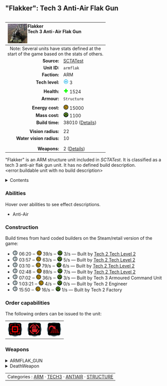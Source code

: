 "Flakker": Tech 3 Anti-Air Flak Gun
----
<table align="right">
    <thead>
        <tr>
            <th align="left" colspan="2">
                <img align="left" title="Flakker unit icon" src="icons/units/ARMFLAK_icon.png" />Flakker<br />Tech 3 Anti-Air Flak Gun
            </th>
        </tr>
    </thead>
    <tbody>
        <tr><td align="center" colspan="2">Note: Several units have stats defined at the<br />start of the game based on the stats of others.</td></tr>
        <tr>
            <td align="right"><strong>Source:</strong></td>
            <td><a href="SCTATest">SCTATest</a></td>
        </tr>
        <tr>
            <td align="right"><strong>Unit ID:</strong></td>
            <td><code>armflak</code></td>
        </tr>
        <tr>
            <td align="right"><strong>Faction:</strong></td>
            <td>ARM</td>
        </tr>
        <tr>
            <td align="right"><strong>Tech level:</strong></td>
            <td><img src="icons/T3.png" title="Tech 3" /> 3</td>
        </tr>
        <tr><td align="center" colspan="2"></td></tr>
        <tr>
            <td align="right"><strong>Health:</strong></td>
            <td><img src="icons/health.png" title="Health" /> 1524</td>
        </tr>
        <tr>
            <td align="right"><strong>Armour:</strong></td>
            <td><code>Structure</code></td>
        </tr>
        <tr><td align="center" colspan="2"></td></tr>
        <tr>
            <td align="right"><strong>Energy cost:</strong></td>
            <td><img src="icons/energy.png" title="Energy" /> 15000</td>
        </tr>
        <tr>
            <td align="right"><strong>Mass cost:</strong></td>
            <td><img src="icons/mass.png" title="Mass" /> 1100</td>
        </tr>
        <tr>
            <td align="right"><strong>Build time:</strong></td>
            <td>38010 (<a href="#construction">Details</a>)</td>
        </tr>
        <tr><td align="center" colspan="2"></td></tr>
        <tr>
            <td align="right"><strong>Vision radius:</strong></td>
            <td>22</td>
        </tr>
        <tr>
            <td align="right"><strong>Water vision radius:</strong></td>
            <td>10</td>
        </tr>
        <tr><td align="center" colspan="2"></td></tr>
        <tr><td align="center" colspan="2"></td></tr>
        <tr>
            <td align="right"><strong>Weapons:</strong></td>
            <td>2 (<a href="#weapons">Details</a>)</td>
        </tr>
    </tbody>
</table>

"Flakker" is an ARM structure unit included in *SCTATest*.
It is classified as a tech 3 anti-air flak gun unit. It has no defined build description.<error:buildable unit with no build description>

<details>
<summary>Contents</summary>

1. – <a href="#abilities">Abilities</a>
2. – <a href="#construction">Construction</a>
3. – <a href="#order-capabilities">Order capabilities</a>
4. – <a href="#weapons">Weapons</a>
</details>

### Abilities
Hover over abilities to see effect descriptions.

* <span title="Can shoot aircraft, including high-altitude air">Anti-Air</span>

### Construction
Build times from hard coded builders on the Steam/retail version of the game:
* <img src="icons/time.png" title="Time" /> 06:20 ‒ <img src="icons/energy.png" title="Energy" /> 39/s ‒ <img src="icons/mass.png" title="Mass" /> 3/s — Built by <a href="ARMACA">Tech 2 Tech Level 2</a>
* <img src="icons/time.png" title="Time" /> 03:57 ‒ <img src="icons/energy.png" title="Energy" /> 63/s ‒ <img src="icons/mass.png" title="Mass" /> 5/s — Built by <a href="ARMACK">Tech 2 Tech Level 2</a>
* <img src="icons/time.png" title="Time" /> 03:10 ‒ <img src="icons/energy.png" title="Energy" /> 79/s ‒ <img src="icons/mass.png" title="Mass" /> 6/s — Built by <a href="ARMACV">Tech 2 Tech Level 2</a>
* <img src="icons/time.png" title="Time" /> 02:48 ‒ <img src="icons/energy.png" title="Energy" /> 89/s ‒ <img src="icons/mass.png" title="Mass" /> 7/s — Built by <a href="ARMACSUB">Tech 2 Tech Level 2</a>
* <img src="icons/time.png" title="Time" /> 07:02 ‒ <img src="icons/energy.png" title="Energy" /> 36/s ‒ <img src="icons/mass.png" title="Mass" /> 3/s — Built by Tech 3 Armoured Command Unit
* <img src="icons/time.png" title="Time" /> 1:03:21 ‒ <img src="icons/energy.png" title="Energy" /> 4/s ‒ <img src="icons/mass.png" title="Mass" /> 0/s — Built by Tech 2 Engineer
* <img src="icons/time.png" title="Time" /> 15:50 ‒ <img src="icons/energy.png" title="Energy" /> 16/s ‒ <img src="icons/mass.png" title="Mass" /> 1/s — Built by Tech 2 Factory

### Order capabilities
The following orders can be issued to the unit:
<table>
<td><img float="left" src="icons/orders/attack.png" title="Attack" /></td>
<td><img float="left" src="icons/orders/stop.png" title="Stop" /></td>
<td><img float="left" src="icons/orders/stand-ground.png" title="Fire State" /></td>
</table>

### Weapons
<details>
<summary>ARMFLAK_GUN</summary>
<p>
    <table>
        <tr>
            <td align="right"><strong>Target type:</strong></td>
            <td><code>RULEWTT_Unit</code><br />(Anti-Air)</td>
        </tr>
        <tr>
            <td align="right"><strong>DPS estimate:</strong></td>
            <td>250 <span title="Note: This only counts listed stats.">(<u>?</u>)</span></td>
        </tr>
        <tr>
            <td align="right"><strong>Damage:</strong></td>
            <td>125 <span title="Note: This doesn't count additional scripted effects, such as splintering projectiles, and variable scripted damage.">(<u>?</u>)</span></td>
        </tr>
        <tr>
            <td align="right"><strong>Damage radius:</strong></td>
            <td>3</td>
        </tr>
        <tr>
            <td align="right"><strong>Damage type:</strong></td>
            <td><code>Normal</code></td>
        </tr>
        <tr>
            <td align="right"><strong>Max range:</strong></td>
            <td>50</td>
        </tr>
        <tr>
            <td align="right"><strong>Firing cycle:</strong></td>
            <td>Once every 0.5s <span title="Note: This doesn't count additional delays such as charging, reloading, and others.">(<u>?</u>)</span></td>
        </tr>
    </table>
</p>
</details>
<details>
<summary>DeathWeapon</summary>
<p>
    <table>
        <tr>
            <td align="right"><strong>Damage:</strong></td>
            <td>100</td>
        </tr>
        <tr>
            <td align="right"><strong>Damage radius:</strong></td>
            <td>5</td>
        </tr>
        <tr>
            <td align="right"><strong>Damage type:</strong></td>
            <td><code>Normal</code></td>
        </tr>
        <tr>
            <td align="right"><strong>Flags:</strong></td>
            <td>Damage friendly</td>
        </tr>
    </table>
</p>
</details>


<table align=center>
<td>Categories : <a href="_categories.ARM">ARM</a> · <a href="_categories.TECH3">TECH3</a> · <a href="_categories.ANTIAIR">ANTIAIR</a> · <a href="_categories.STRUCTURE">STRUCTURE</a>
